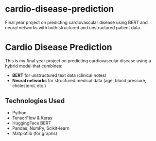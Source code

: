 # cardio-disease-prediction
Final year project on predicting cardiovascular disease using BERT and neural networks with both structured and unstructured patient data.

# Cardio Disease Prediction

This is my final year project on predicting cardiovascular disease using a hybrid model that combines:
- **BERT** for unstructured text data (clinical notes)
- **Neural networks** for structured medical data (age, blood pressure, cholesterol, etc.)

##  Technologies Used
- Python
- TensorFlow & Keras
- HuggingFace BERT
- Pandas, NumPy, Scikit-learn
- Matplotlib (for graphs)

